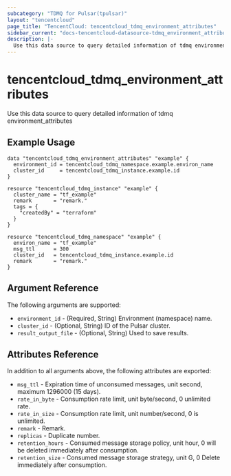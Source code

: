 ```yaml
---
subcategory: "TDMQ for Pulsar(tpulsar)"
layout: "tencentcloud"
page_title: "TencentCloud: tencentcloud_tdmq_environment_attributes"
sidebar_current: "docs-tencentcloud-datasource-tdmq_environment_attributes"
description: |-
  Use this data source to query detailed information of tdmq environment_attributes
---
```


# tencentcloud_tdmq_environment_attributes

Use this data source to query detailed information of tdmq environment_attributes

## Example Usage

```hcl
data "tencentcloud_tdmq_environment_attributes" "example" {
  environment_id = tencentcloud_tdmq_namespace.example.environ_name
  cluster_id     = tencentcloud_tdmq_instance.example.id
}

resource "tencentcloud_tdmq_instance" "example" {
  cluster_name = "tf_example"
  remark       = "remark."
  tags = {
    "createdBy" = "terraform"
  }
}

resource "tencentcloud_tdmq_namespace" "example" {
  environ_name = "tf_example"
  msg_ttl      = 300
  cluster_id   = tencentcloud_tdmq_instance.example.id
  remark       = "remark."
}
```

## Argument Reference

The following arguments are supported:

* `environment_id` - (Required, String) Environment (namespace) name.
* `cluster_id` - (Optional, String) ID of the Pulsar cluster.
* `result_output_file` - (Optional, String) Used to save results.

## Attributes Reference

In addition to all arguments above, the following attributes are exported:

* `msg_ttl` - Expiration time of unconsumed messages, unit second, maximum 1296000 (15 days).
* `rate_in_byte` - Consumption rate limit, unit byte/second, 0 unlimited rate.
* `rate_in_size` - Consumption rate limit, unit number/second, 0 is unlimited.
* `remark` - Remark.
* `replicas` - Duplicate number.
* `retention_hours` - Consumed message storage policy, unit hour, 0 will be deleted immediately after consumption.
* `retention_size` - Consumed message storage strategy, unit G, 0 Delete immediately after consumption.


